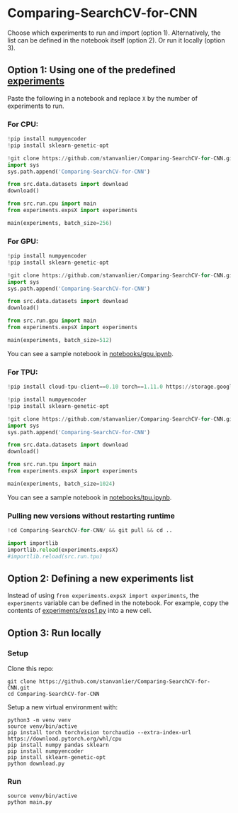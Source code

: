 # Comparing-SearchCV-for-CNN

Choose which experiments to run and import (option 1). Alternatively, the list
can be defined in the notebook itself (option 2). Or run it locally (option 3).

## Option 1: Using one of the predefined [experiments](experiments/)

Paste the following in a notebook and replace `X` by the number of
experiments to run.

### For CPU:

```python
!pip install numpyencoder
!pip install sklearn-genetic-opt

!git clone https://github.com/stanvanlier/Comparing-SearchCV-for-CNN.git
import sys
sys.path.append('Comparing-SearchCV-for-CNN')

from src.data.datasets import download
download()

from src.run.cpu import main 
from experiments.expsX import experiments

main(experiments, batch_size=256)
```

### For GPU:

```python
!pip install numpyencoder
!pip install sklearn-genetic-opt

!git clone https://github.com/stanvanlier/Comparing-SearchCV-for-CNN.git
import sys
sys.path.append('Comparing-SearchCV-for-CNN')

from src.data.datasets import download
download()

from src.run.gpu import main 
from experiments.expsX import experiments

main(experiments, batch_size=512)
```

You can see a sample notebook in [notebooks/gpu.ipynb](notebooks/gpu.ipynb).

### For TPU:

```python
!pip install cloud-tpu-client==0.10 torch==1.11.0 https://storage.googleapis.com/tpu-pytorch/wheels/colab/torch_xla-1.11-cp37-cp37m-linux_x86_64.whl

!pip install numpyencoder
!pip install sklearn-genetic-opt

!git clone https://github.com/stanvanlier/Comparing-SearchCV-for-CNN.git
import sys
sys.path.append('Comparing-SearchCV-for-CNN')

from src.data.datasets import download
download()

from src.run.tpu import main 
from experiments.expsX import experiments

main(experiments, batch_size=1024)
```

You can see a sample notebook in [notebooks/tpu.ipynb](notebooks/tpu.ipynb).

### Pulling new versions without restarting runtime

```python
!cd Comparing-SearchCV-for-CNN/ && git pull && cd ..

import importlib
importlib.reload(experiments.expsX)
#importlib.reload(src.run.tpu)
```

## Option 2: Defining a new experiments list

Instead of using `from experiments.expsX import experiments`, the `experiments`
variable can be defined in the notebook. For example, copy the contents of
[experiments/exps1.py](experiments/exps1.py) into a new cell.


## Option 3: Run locally

### Setup

Clone this repo:

```
git clone https://github.com/stanvanlier/Comparing-SearchCV-for-CNN.git
cd Comparing-SearchCV-for-CNN
```

Setup a new virtual environment with:

```
python3 -m venv venv
source venv/bin/active
pip install torch torchvision torchaudio --extra-index-url https://download.pytorch.org/whl/cpu
pip install numpy pandas sklearn
pip install numpyencoder
pip install sklearn-genetic-opt
python download.py
```

### Run

```
source venv/bin/active
python main.py
```
